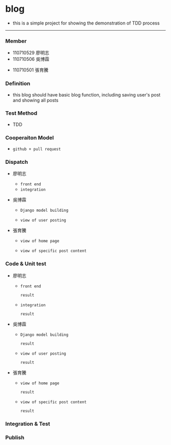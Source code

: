 # blog

- this is a simple project for showing the demonstration of TDD process

---

### Member

- 110710529 廖明志
- 110710506 吳博霖

* 110710501 張育騰

### Definition

- this blog should have basic blog function, including saving user's post and showing all posts

### Test Method

- TDD

### Cooperaiton Model

- `github + pull request`

### Dispatch

- 廖明志

  - `front end`

  * `integration`

- 吳博霖

  - `Django model building`

  - `view of user posting`

- 張育騰

  - `view of home page`

  - `view of specific post content`

### Code & Unit test

- 廖明志

  - `front end`
    ```
    result
    ```

  * `integration`
    ```
    result
    ```

- 吳博霖

  - `Django model building`

    ```
    result
    ```

  - `view of user posting`

    ```
    result
    ```

- 張育騰

  - `view of home page`

    ```
    result
    ```

  - `view of specific post content`

    ```
    result
    ```

### Integration & Test

### Publish
